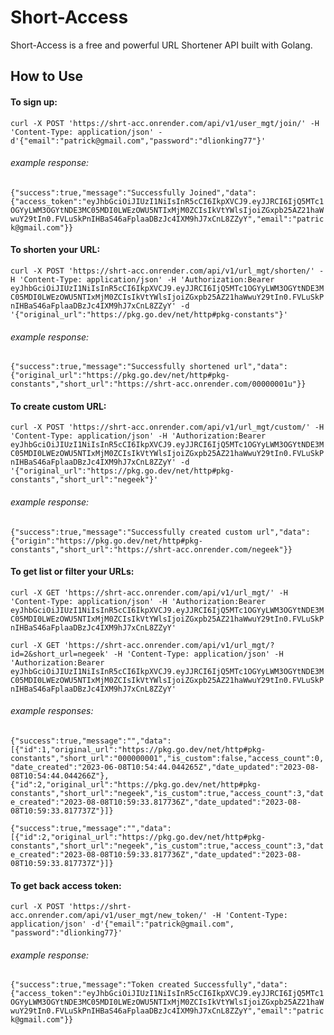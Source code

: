 # Short-Access 

Short-Access is a free and powerful URL Shortener API built with Golang.

## How to Use
#### To sign up:

`curl -X POST 'https://shrt-acc.onrender.com/api/v1/user_mgt/join/' -H 'Content-Type: application/json' -d'{"email":"patrick@gmail.com","password":"dlionking77"}'`

###### example response: 

`{"success":true,"message":"Successfully Joined","data":{"access_token":"eyJhbGciOiJIUzI1NiIsInR5cCI6IkpXVCJ9.eyJJRCI6IjQ5MTc1OGYyLWM3OGYtNDE3MC05MDI0LWEzOWU5NTIxMjM0ZCIsIkVtYWlsIjoiZGxpb25AZ21haWwuY29tIn0.FVLuSkPnIHBaS46aFplaaDBzJc4IXM9hJ7xCnL8ZZyY","email":"patrick@gmail.com"}}`

#### To shorten your URL: 

`curl -X POST 'https://shrt-acc.onrender.com/api/v1/url_mgt/shorten/' -H 'Content-Type: application/json' -H 'Authorization:Bearer eyJhbGciOiJIUzI1NiIsInR5cCI6IkpXVCJ9.eyJJRCI6IjQ5MTc1OGYyLWM3OGYtNDE3MC05MDI0LWEzOWU5NTIxMjM0ZCIsIkVtYWlsIjoiZGxpb25AZ21haWwuY29tIn0.FVLuSkPnIHBaS46aFplaaDBzJc4IXM9hJ7xCnL8ZZyY' -d '{"original_url":"https://pkg.go.dev/net/http#pkg-constants"}'`

###### example response: 

`{"success":true,"message":"Successfully shortened url","data":{"original_url":"https://pkg.go.dev/net/http#pkg-constants","short_url":"https://shrt-acc.onrender.com/00000001u"}}`

#### To create custom URL: 

`curl -X POST 'https://shrt-acc.onrender.com/api/v1/url_mgt/custom/' -H 'Content-Type: application/json' -H 'Authorization:Bearer eyJhbGciOiJIUzI1NiIsInR5cCI6IkpXVCJ9.eyJJRCI6IjQ5MTc1OGYyLWM3OGYtNDE3MC05MDI0LWEzOWU5NTIxMjM0ZCIsIkVtYWlsIjoiZGxpb25AZ21haWwuY29tIn0.FVLuSkPnIHBaS46aFplaaDBzJc4IXM9hJ7xCnL8ZZyY' -d '{"original_url":"https://pkg.go.dev/net/http#pkg-constants","short_url":"negeek"}'`

###### example response: 

`{"success":true,"message":"Successfully created custom url","data":{"origin":"https://pkg.go.dev/net/http#pkg-constants","short_url":"https://shrt-acc.onrender.com/negeek"}}`

#### To get list or filter your URLs: 

`curl -X GET 'https://shrt-acc.onrender.com/api/v1/url_mgt/' -H 'Content-Type: application/json' -H 'Authorization:Bearer eyJhbGciOiJIUzI1NiIsInR5cCI6IkpXVCJ9.eyJJRCI6IjQ5MTc1OGYyLWM3OGYtNDE3MC05MDI0LWEzOWU5NTIxMjM0ZCIsIkVtYWlsIjoiZGxpb25AZ21haWwuY29tIn0.FVLuSkPnIHBaS46aFplaaDBzJc4IXM9hJ7xCnL8ZZyY'`

`curl -X GET 'https://shrt-acc.onrender.com/api/v1/url_mgt/?id=2&short_url=negeek' -H 'Content-Type: application/json' -H 'Authorization:Bearer eyJhbGciOiJIUzI1NiIsInR5cCI6IkpXVCJ9.eyJJRCI6IjQ5MTc1OGYyLWM3OGYtNDE3MC05MDI0LWEzOWU5NTIxMjM0ZCIsIkVtYWlsIjoiZGxpb25AZ21haWwuY29tIn0.FVLuSkPnIHBaS46aFplaaDBzJc4IXM9hJ7xCnL8ZZyY'`

###### example responses:

`{"success":true,"message":"","data":[{"id":1,"original_url":"https://pkg.go.dev/net/http#pkg-constants","short_url":"000000001","is_custom":false,"access_count":0,"date_created":"2023-06-08T10:54:44.044265Z","date_updated":"2023-08-08T10:54:44.044266Z"},{"id":2,"original_url":"https://pkg.go.dev/net/http#pkg-constants","short_url":"negeek","is_custom":true,"access_count":3,"date_created":"2023-08-08T10:59:33.817736Z","date_updated":"2023-08-08T10:59:33.817737Z"}]}`

`{"success":true,"message":"","data":[{"id":2,"original_url":"https://pkg.go.dev/net/http#pkg-constants","short_url":"negeek","is_custom":true,"access_count":3,"date_created":"2023-08-08T10:59:33.817736Z","date_updated":"2023-08-08T10:59:33.817737Z"}]}`


#### To get back access token:

`curl -X POST 'https://shrt-acc.onrender.com/api/v1/user_mgt/new_token/' -H 'Content-Type: application/json' -d'{"email":"patrick@gmail.com", "password":"dlionking77}'`

###### example response:

`{"success":true,"message":"Token created Successfully","data":{"access_token":"eyJhbGciOiJIUzI1NiIsInR5cCI6IkpXVCJ9.eyJJRCI6IjQ5MTc1OGYyLWM3OGYtNDE3MC05MDI0LWEzOWU5NTIxMjM0ZCIsIkVtYWlsIjoiZGxpb25AZ21haWwuY29tIn0.FVLuSkPnIHBaS46aFplaaDBzJc4IXM9hJ7xCnL8ZZyY","email":"patrick@gmail.com"}}`




